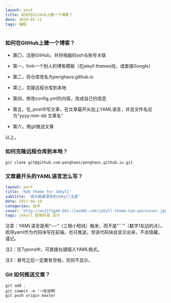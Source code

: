 ```yaml
---
layout: post
title: 如何在GitHub上建一个博客？
date: 2019-05-11 
tags: 编程
---
```


### 如何在GitHub上建一个博客？

- 第〇，注册GitHub，并将电脑的ssh与账号关联

- 第一，fork一个别人的博客模板（在jekyll themes找，或直接Google）
- 第二，将仓库改名为penghaos.github.io
- 第三，克隆远程仓库到本地
- 第四，修改config.yml的内容，改成自己的信息
- 第五，在_post中写文章，在文章最开头加上YAML语言，并且文件名应为”yyyy-mm-dd 文章名“
- 第六，用git推送文章

以上。

### 如何克隆远程仓库到本地？

```git
git clone git@github.com:penghaos/penghaos.github.io.git
```



### 文章最开头的YAML语言怎么写？

```yaml
layout: post
title: 'H2O theme for Jekyll'
subtitle: '或许是最漂亮的Jekyll主题'
date: 2017-04-18
categories: 技术
cover: 'http://on2171g4d.bkt.clouddn.com/jekyll-theme-h2o-postcover.jpg'
tags: jekyll 前端开发 设计
```

注意：YAML语言是用“---”（三根小短线）触发，而不是“```”（数字1左边的点）。若将yaml作为代码块写在前端，也可推送，但该代码块会显示出来，不会隐藏。谨记。

注2：在Typora中，可直接右键插入YAML格式。

注3：冒号之后一定要有空格，否则不显示。

### Git 如何推送文章？

```git
git add .
git commit -m '一些说明'
git push origin master
```


